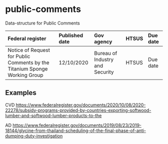 # public-comments
Data-structure for Public Comments

|Federal register | Published date|Gov agency | HTSUS | Due date |
| :--- | :---| :---| :---| :--|
| Notice of Request for Public Comments by the Titanium Sponge Working Group | 12/10/2020 | Bureau of Industry and Security | HTSUS | Due date |


## Examples

CVD https://www.federalregister.gov/documents/2020/10/08/2020-22278/subsidy-programs-provided-by-countries-exporting-softwood-lumber-and-softwood-lumber-products-to-the

AD https://www.federalregister.gov/documents/2019/08/23/2019-18144/glycine-from-thailand-scheduling-of-the-final-phase-of-anti-dumping-duty-investigation
